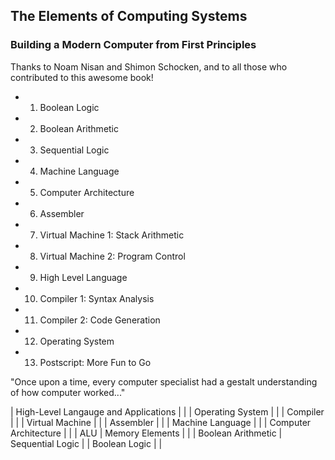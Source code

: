 ## The Elements of Computing Systems
### Building a Modern Computer from First Principles

Thanks to Noam Nisan and Shimon Schocken, and to all those who contributed
to this awesome book!

- 1. Boolean Logic
- 2. Boolean Arithmetic
- 3. Sequential Logic
- 4. Machine Language
- 5. Computer Architecture
- 6. Assembler
- 7. Virtual Machine 1: Stack Arithmetic
- 8. Virtual Machine 2: Program Control
- 9. High Level Language
- 10. Compiler 1: Syntax Analysis
- 11. Compiler 2: Code Generation
- 12. Operating System
- 13. Postscript: More Fun to Go

"Once upon a time, every computer specialist had a gestalt understanding
of how computer worked..."

| High-Level Langauge and Applications | |
| Operating System | |
| Compiler | |
| Virtual Machine | |
| Assembler | |
| Machine Language | |
| Computer Architecture | |
| ALU | Memory Elements | |
| Boolean Arithmetic | Sequential Logic |
| Boolean Logic | |

